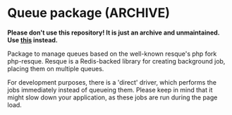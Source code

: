 # Queue package (ARCHIVE)

**Please don't use this repository! It is just an archive and unmaintained. Use [this](https://github.com/indigophp/fuel-queue) instead.**


Package to manage queues based on the well-known resque's php fork php-resque. Resque is a Redis-backed library for creating background job, placing them on multiple queues.

For development purposes, there is a 'direct' driver, which performs the jobs immediately instead of queueing them. Please keep in mind that it might slow down your application, as these jobs are run during the page load.
